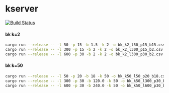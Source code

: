 # kserver

[![Build Status](https://travis-ci.org/Mountlex/kserver.svg?branch=master)](https://travis-ci.org/Mountlex/kserver)

#### bk k=2

```bash
cargo run --release -- -l 50 -p 15 -b 1.5 -k 2 -o bk_k2_l50_p15_b15.csv load_instances bk -d data kserver --lambdas 6
cargo run --release -- -l 300 -p 15 -b 2 -k 2 -o bk_k2_l300_p15_b2.csv load_instances bk -d data kserver --lambdas 6
cargo run --release -- -l 600 -p 30 -b 2 -k 2 -o bk_k2_l300_p30_b2.csv load_instances bk -d data kserver --lambdas 6
```

#### bk k=50

```bash
cargo run --release -- -l 50 -p 20 -b 18 -k 50 -o bk_k50_l50_p20_b18.csv load_instances bk -d data kserver --lambdas 6
cargo run --release -- -l 300 -p 30 -b 120.0 -k 50 -o bk_k50_l300_p30_b120.csv load_instances bk -d data kserver --lambdas 6
cargo run --release -- -l 600 -p 30 -b 240.0 -k 50 -o bk_k50_l600_p30_b240.csv load_instances bk -d data kserver --lambdas 6
```
